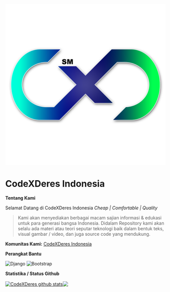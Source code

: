 <p align="center">
  <a href="https://github.com/codexderes"><img src="logo.png"></a>
  <h1>CodeXDeres Indonesia</h1>
</p>

**Tentang Kami**

Selamat Datang di CodeXDeres Indonesia
_Cheap | Comfortable | Quality_

> Kami akan menyediakan berbagai macam sajian informasi & edukasi untuk para generasi bangsa Indonesia. Didalam Repository kami akan selalu ada materi atau teori seputar teknologi baik dalam bentuk teks, visual gambar / video, dan juga source code yang mendukung.

**Komunitas Kami:**
[CodeXDeres Indonesia](https://t.me/codexderes)

**Perangkat Bantu**

![Django](https://img.shields.io/badge/django-%23003E2B.svg?style=for-the-badge&logo=django&logoColor=white)
![Bootstrap](https://img.shields.io/badge/bootstrap-%23563D7C.svg?style=for-the-badge&logo=bootstrap&logoColor=white)

**Statistika / Status Github**

 <a href="https://github.com/codexderes"><img align="center" src="https://github-readme-stats.vercel.app/api?username=codexderes&show_icons=true&bg_color=0000" alt="CodeXDeres github stats" /></a><a href="https://github.com/codexderes"><img align="center" src="https://github-readme-stats.vercel.app/api/top-langs/?username=codexderes&langs_count=10&hide=batchfile,pascal,hack,roff,scss&layout=compact&bg_color=0000" /></a>

[forums]: https://t.me/codexderes
[github]: https://github.com/codexderes/
